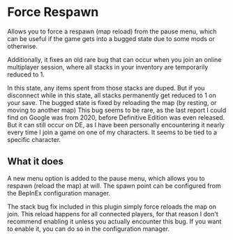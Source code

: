 # Force Respawn

Allows you to force a respawn (map reload) from the pause menu, which can be useful if the game gets into a bugged state due to some mods or otherwise.

Additionally, it fixes an old rare bug that can occur when you join an online multiplayer session, where all stacks in your inventory are temporarily reduced to 1.

In this state, any items spent from those stacks are duped. But if you disconnect while in this state, all stacks permanently get reduced to 1 on your save.
The bugged state is fixed by reloading the map (by resting, or moving to another map)
This bug seems to be rare, as the last report I could find on Google was from 2020, before Definitive Edition was even released.
But it can still occur on DE, as I have been personally encountering it nearly every time I join a game on one of my characters. It seems to be tied to a specific character.

## What it does

A new menu option is added to the pause menu, which allows you to respawn (reload the map) at will.
The spawn point can be configured from the BepInEx configuration manager.

The stack bug fix included in this plugin simply force reloads the map on join.
This reload happens for all connected players, for that reason I don't recommend enabling it unless you actually encounter this bug.
If you want to enable it, you can do so in the configuration manager.
